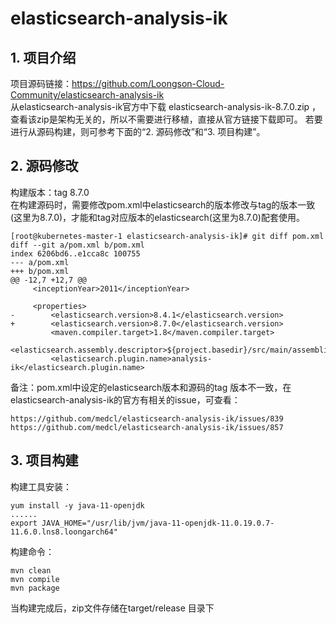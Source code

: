 # elasticsearch-analysis-ik

## 1. 项目介绍
项目源码链接：https://github.com/Loongson-Cloud-Community/elasticsearch-analysis-ik      
从elasticsearch-analysis-ik官方中下载 elasticsearch-analysis-ik-8.7.0.zip ，查看该zip是架构无关的，所以不需要进行移植，直接从官方链接下载即可。
若要进行从源码构建，则可参考下面的“2. 源码修改”和“3. 项目构建”。

## 2. 源码修改
构建版本：tag 8.7.0     
在构建源码时，需要修改pom.xml中elasticsearch的版本修改与tag的版本一致(这里为8.7.0)，才能和tag对应版本的elasticsearch(这里为8.7.0)配套使用。
```
[root@kubernetes-master-1 elasticsearch-analysis-ik]# git diff pom.xml
diff --git a/pom.xml b/pom.xml
index 6206bd6..e1cca8c 100755
--- a/pom.xml
+++ b/pom.xml
@@ -12,7 +12,7 @@
     <inceptionYear>2011</inceptionYear>
 
     <properties>
-        <elasticsearch.version>8.4.1</elasticsearch.version>
+        <elasticsearch.version>8.7.0</elasticsearch.version>
         <maven.compiler.target>1.8</maven.compiler.target>
         <elasticsearch.assembly.descriptor>${project.basedir}/src/main/assemblies/plugin.xml</elasticsearch.assembly.descriptor>
         <elasticsearch.plugin.name>analysis-ik</elasticsearch.plugin.name>
```
备注：pom.xml中设定的elasticsearch版本和源码的tag 版本不一致，在elasticsearch-analysis-ik的官方有相关的issue，可查看：
```
https://github.com/medcl/elasticsearch-analysis-ik/issues/839
https://github.com/medcl/elasticsearch-analysis-ik/issues/857
```

## 3. 项目构建
构建工具安装：
```
yum install -y java-11-openjdk
......
export JAVA_HOME="/usr/lib/jvm/java-11-openjdk-11.0.19.0.7-11.6.0.lns8.loongarch64"
```
构建命令： 
```
mvn clean
mvn compile
mvn package
```
当构建完成后，zip文件存储在target/release 目录下
